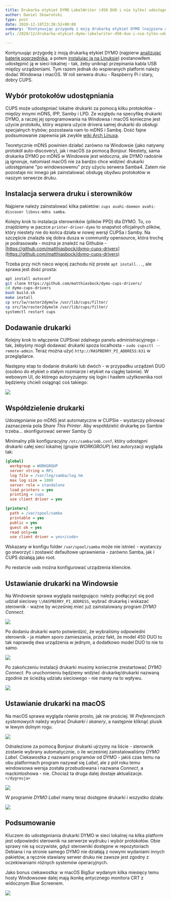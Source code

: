```yaml
---
title: Drukarka etykiet DYMO LabelWriter (450 DUO i nie tylko) udostępniana po sieci dla macOS i Windowsa
author: Daniel Skowroński
type: post
date: 2020-12-18T23:38:52+00:00
summary: 'Kontynuując przygodę z moją drukarką etykiet DYMO (najpierw analizując baterię poprzednika, a potem instalując ją na Linuksie) postanowiłem udostępnić ją w sieci lokalnej - tak, żeby uniknąć przepinania kabla USB między urządzeniami. Tym razem jednak do wspieranych platform należy dodać Windowsa i macOS. W roli serwera druku - Raspberry Pi i stary, dobry CUPS.'
url: /2020/12/drukarka-etykiet-dymo-labelwriter-450-duo-i-nie-tylko-udostepniana-po-sieci-dla-macos-i-windowsa/

---
```

 

Kontynuując przygodę z moją drukarką etykiet DYMO (najpierw [analizując baterię poprzednika][1], a potem [instalując ją na Linuksie][2]) postanowiłem udostępnić ją w sieci lokalnej - tak, żeby uniknąć przepinania kabla USB między urządzeniami. Tym razem jednak do wspieranych platform należy dodać Windowsa i macOS. W roli serwera druku - Raspberry Pi i stary, dobry CUPS.

## Wybór protokołów udostępniania

CUPS może udostępniać lokalne drukarki za pomocą kilku protokołów - między innymi mDNS, IPP, Samby i LPD. Ze względu na specyfikę drukarki DYMO, a raczej jej oprogramowania na Windowsa i macOS konieczne jest użycie protokołu, który wspiera użycie drivera samej drukarki do obsługi specjalnych trybów; pozostawia nam to mDNS i Sambę. Dość fajne podsumowanie zapewnia jak zwykle [wiki Arch Linuxa][3].

Teoretycznie mDNS powinien działać zarówno na Windowsie (jako natywny protokół auto-discovery), jak i macOS za pomocą Bonjour. Niestety, sama drukarka DYMO po mDNS w Windowsie jest widoczna, ale DYMO radośnie ją ignoruje, natomiast macOS nie za bardzo chce widzieć drukarki udostępniane "po windowsowemu" przy użyciu serwera Samba4. Zatem nie pozostaje nic innego jak zainstalować obsługę obydwu protokołów w naszym serwerze druku.

## Instalacja serwera druku i sterowników

Najpierw należy zainstalować kilka pakietów: `cups avahi-daemon avahi-discover libnss-mdns samba`.

Kolejny krok to instalacja sterowników (plików PPD) dla DYMO. To, co znajdziemy w paczce `printer-driver-dymo` to snapshot oficjalnych plików, który niestety nie do końca działa w nowej wersji CUPSa i Samby. Na szczęście znalazła się dobra dusza w community opensource, która trochę je podrasowała - można je znaleźć na Githubie - [https://github.com/matthiasbock/dymo-cups-drivers](https://github.com/matthiasbock/dymo-cups-drivers)

Trzeba przy nich nieco więcej zachodu niż proste `apt install...`, ale sprawa jest dość prosta:

```bash
apt install autoconf
git clone https://github.com/matthiasbock/dymo-cups-drivers/
cd dymo-cups-drivers
bash build.sh
make install
cp src/lw/raster2dymolw /usr/lib/cups/filter/
cp src/lm/raster2dymolm /usr/lib/cups/filter/
systemctl restart cups
```


## Dodawanie drukarki

Kolejny krok to włączenie CUPSowi zdalnego panelu administracyjnego - tak, żebyśmy mogli dodawać drukarki spoza localhosta - `sudo cupsctl --remote-admin`. Teraz można użyć `http://RASPBERRY_PI_ADDRESS:631` w przeglądarce.

Następny etap to dodanie drukarki lub dwóch - w przypadku urządzeń DUO (osobno do etykiet o stałym rozmiarze i etykiet na ciągłej taśmie). W webowym UI, do którego autoryzujemy się login i hasłem użytkownika root będziemy chcieli osiągnąć coś takiego:

![](/wp-content/uploads/2020/12/dymo_in_cups.png)

## Współdzielenie drukarki

Udostępnianie po mDNS jest automatyczne w CUPSie - wystarczy pilnować zaznaczenia pola _Share This Printer_. Aby współdzielić drukarkę po Sambie trzeba... skonfigurować serwer Samby 😉 

Minimalny plik konfiguracyjny `/etc/samba/smb.conf`, który udostępni drukarki całej sieci lokalnej (grupie _WORKGROUP_) bez autoryzacji wygląda tak:

```ini
[global] 
  workgroup = WORKGROUP
  server string = RPi
  log file = /var/log/samba/log.%m
  max log size = 1000
  server role = standalone
  load printers = yes 
  printing = cups
  use client driver = yes

[printers]
  path = /var/spool/samba
  printable = yes
  public = yes
  guest ok = yes
  read only=no
  use client driver = yes</code>
```


Wskazany w konfigu folder `/var/spool/samba` może nie istnieć - wystarczy go stworzyć i zostawić defaultowe uprawnienia - zarówno Samba, jak i CUPS działają jako root.

Po restarcie `smdb` można konfigurować urządzenia klienckie.

## Ustawianie drukarki na Windowsie

Na Windowsie sprawa wygląda następująco: należy podłączyć się pod udział sieciowy `\\RASPBERRY_PI_ADDRESS`, wybrać drukarkę i wskazać sterownik - ważne by wcześniej mieć już zainstalowany program _DYMO Connect_. 

![](/wp-content/uploads/2020/12/03.png)

Po dodaniu drukarki warto potwierdzić, że wybraliśmy odpowiedni sterownik - ja miałem sporo zamieszania, przez fakt, że model 450 DUO to tak naprawdę dwa urządzenia w jednym, a dodatkowo model DUO to nie to samo.

![](/wp-content/uploads/2020/12/04.png)

Po zakończeniu instalacji drukarki musimy koniecznie zrestartować _DYMO Connect_. Po uruchomieniu będziemy widzieć drukarkę/drukarki nazwaną zgodnie ze ścieżką udziału sieciowego - nie mamy na to wpływu.

![](/wp-content/uploads/2020/12/01.png)

## Ustawianie drukarki na macOS

Na macOS sprawa wygląda równie prosto, jak nie prościej. W _Preferencjach systemowych_ należy wybrać _Drukarki i skanery_, a następnie kliknąć plusik w lewym dolnym rogu.


![](/wp-content/uploads/2020/12/Screenshot-2020-12-18-at-21.16.27.png)

Odnalezione za pomocą Bonjour drukarki ujrzymy na liście - sterownik zostanie wybrany automatycznie, o ile wcześniej zainstalowaliśmy _DYMO Label_. Ciekawostka z nazwami programów od DYMO - jakiś czas temu na obu platformach program nazywał się _Label_, ale z pół roku temu windowsowa wersja została przebudowana i nazwana _Connect_, a mackintoshowa - nie. Chociaż ta druga dalej dostaje aktualizacje. `</dygresja>`


![](/wp-content/uploads/2020/12/Screenshot-2020-12-18-at-21.16.27-1.png)

W programie _DYMO Label_ mamy teraz dostępne drukarki i wszystko działa:


![](/wp-content/uploads/2020/12/Screenshot-2020-12-18-at-21.18.55.png)

## Podsumowanie

Kluczem do udostępniania drukarki DYMO w sieci lokalnej na kilka platform jest odpowiedni sterownik na serwerze wydruku i wybór protokołów. Obie sprawy nie są oczywiste, gdyż sterowniki dostępne w repozytoriach Debiana i na stronie samego DYMO nie działają z nowymi wydaniami innych pakietów, a ręcznie stawiany serwer druku nie zawsze jest zgodny z oczekiwaniami różnych systemów operacyjnych.

Jako bonus ciekawostka: w macOS BigSur wydanym kilka miesięcy temu hosty Windowsowe dalej mają ikonkę antycznego monitora CRT z widocznym Blue Screenem.

![](/wp-content/uploads/2020/12/Screenshot-2020-12-18-at-21.30.14.png)

 [1]: /2019/12/proba-reanimacji-akumulatora-w-dymo-labelmanager-pnp/
 [2]: /2020/05/dymo-tape-labels-na-linuksie/
 [3]: https://wiki.archlinux.org/index.php/CUPS/Printer_sharing
 [4]: /wp-content/uploads/2020/12/dymo_in_cups.png
 [5]: /wp-content/uploads/2020/12/03.png
 [6]: /wp-content/uploads/2020/12/04.png
 [7]: /wp-content/uploads/2020/12/01.png
 [8]: /wp-content/uploads/2020/12/Screenshot-2020-12-18-at-21.16.27.png
 [9]: /wp-content/uploads/2020/12/Screenshot-2020-12-18-at-21.16.27-1.png
 [10]: /wp-content/uploads/2020/12/Screenshot-2020-12-18-at-21.18.55.png
 [11]: /wp-content/uploads/2020/12/Screenshot-2020-12-18-at-21.30.14.png